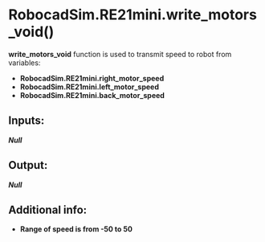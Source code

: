 <h1> RobocadSim.RE21mini.write_motors_void()  </h1>
  
<strong>write_motors_void</strong> function is used to transmit speed to robot from variables: 
<ul>
  <li><strong>RobocadSim.RE21mini.right_motor_speed</strong></li> 
  <li><strong>RobocadSim.RE21mini.left_motor_speed</strong></li>
  <li><strong>RobocadSim.RE21mini.back_motor_speed</strong></li>
</ul>
  
<h2><strong> Inputs: </strong></h2> 
<strong><em>Null</em></strong> 
  
<h2><strong> Output: </strong></h2>
<strong><em>Null</em></strong> 

<h2><strong> Additional info: </strong></h2>
<ul>
<li><strong>Range of speed is from -50 to 50</strong></li>
</ul>
